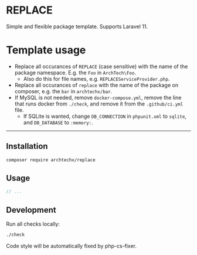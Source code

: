 # REPLACE

Simple and flexible package template. Supports Laravel 11.

# Template usage

- Replace all occurances of `REPLACE` (case sensitive) with the name of the package namespace. E.g. the `Foo` in `ArchTech\Foo`.
    - Also do this for file names, e.g. `REPLACEServiceProvider.php`.
- Replace all occurances of `replace` with the name of the package on composer, e.g. the `bar` in `archtechx/bar`.
- If MySQL is not needed, remove `docker-compose.yml`, remove the line that runs docker from `./check`, and remove it from the `.github/ci.yml` file.
    - If SQLite is wanted, change `DB_CONNECTION` in `phpunit.xml` to `sqlite`, and `DB_DATABASE` to `:memory:`.

---

## Installation

```sh
composer require archtechx/replace
```

## Usage

```php
// ...
```

## Development

Run all checks locally:

```sh
./check
```

Code style will be automatically fixed by php-cs-fixer.
